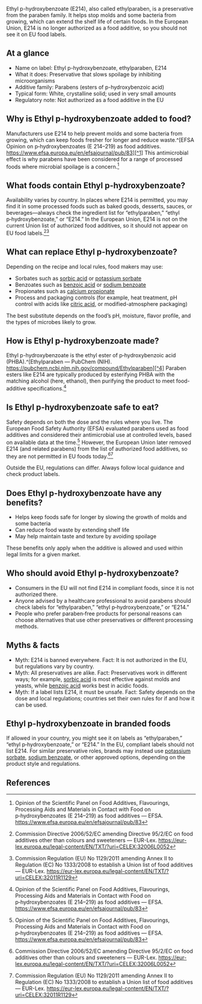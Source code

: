 Ethyl p-hydroxybenzoate (E214), also called ethylparaben, is a preservative from the paraben family. It helps stop molds and some bacteria from growing, which can extend the shelf life of certain foods. In the European Union, E214 is no longer authorized as a food additive, so you should not see it on EU food labels.
<!--more-->

## At a glance
- Name on label: Ethyl p-hydroxybenzoate, ethylparaben, E214
- What it does: Preservative that slows spoilage by inhibiting microorganisms
- Additive family: Parabens (esters of p-hydroxybenzoic acid)
- Typical form: White, crystalline solid; used in very small amounts
- Regulatory note: Not authorized as a food additive in the EU

## Why is Ethyl p-hydroxybenzoate added to food?
Manufacturers use E214 to help prevent molds and some bacteria from growing, which can keep foods fresher for longer and reduce waste.^[EFSA Opinion on p‑hydroxybenzoates (E 214–219) as food additives. https://www.efsa.europa.eu/en/efsajournal/pub/83][^1] This antimicrobial effect is why parabens have been considered for a range of processed foods where microbial spoilage is a concern.[^1]

## What foods contain Ethyl p-hydroxybenzoate?
Availability varies by country. In places where E214 is permitted, you may find it in some processed foods such as baked goods, desserts, sauces, or beverages—always check the ingredient list for “ethylparaben,” “ethyl p‑hydroxybenzoate,” or “E214.” In the European Union, E214 is not on the current Union list of authorized food additives, so it should not appear on EU food labels.[^2][^3]

## What can replace Ethyl p-hydroxybenzoate?
Depending on the recipe and local rules, food makers may use:
- Sorbates such as [sorbic acid](/e200-sorbic-acid) or [potassium sorbate](/e202-potassium-sorbate)
- Benzoates such as [benzoic acid](/e210-benzoic-acid) or [sodium benzoate](/e211-sodium-benzoate)
- Propionates such as [calcium propionate](/e282-calcium-propionate)
- Process and packaging controls (for example, heat treatment, pH control with acids like [citric acid](/e330-citric-acid), or modified-atmosphere packaging)

The best substitute depends on the food’s pH, moisture, flavor profile, and the types of microbes likely to grow.

## How is Ethyl p-hydroxybenzoate made?
Ethyl p-hydroxybenzoate is the ethyl ester of p‑hydroxybenzoic acid (PHBA).^[Ethylparaben — PubChem (NIH). https://pubchem.ncbi.nlm.nih.gov/compound/Ethylparaben][^4] Paraben esters like E214 are typically produced by esterifying PHBA with the matching alcohol (here, ethanol), then purifying the product to meet food-additive specifications.[^1]

## Is Ethyl p-hydroxybenzoate safe to eat?
Safety depends on both the dose and the rules where you live. The European Food Safety Authority (EFSA) evaluated parabens used as food additives and considered their antimicrobial use at controlled levels, based on available data at the time.[^1] However, the European Union later removed E214 (and related parabens) from the list of authorized food additives, so they are not permitted in EU foods today.[^2][^3]

Outside the EU, regulations can differ. Always follow local guidance and check product labels.

## Does Ethyl p-hydroxybenzoate have any benefits?
- Helps keep foods safe for longer by slowing the growth of molds and some bacteria
- Can reduce food waste by extending shelf life
- May help maintain taste and texture by avoiding spoilage

These benefits only apply when the additive is allowed and used within legal limits for a given market.

## Who should avoid Ethyl p-hydroxybenzoate?
- Consumers in the EU will not find E214 in compliant foods, since it is not authorized there.
- Anyone advised by a healthcare professional to avoid parabens should check labels for “ethylparaben,” “ethyl p‑hydroxybenzoate,” or “E214.”
- People who prefer paraben‑free products for personal reasons can choose alternatives that use other preservatives or different processing methods.

## Myths & facts
- Myth: E214 is banned everywhere.
  Fact: It is not authorized in the EU, but regulations vary by country.
- Myth: All preservatives are alike.
  Fact: Preservatives work in different ways; for example, [sorbic acid](/e200-sorbic-acid) is most effective against molds and yeasts, while [benzoic acid](/e210-benzoic-acid) works best in acidic foods.
- Myth: If a label lists E214, it must be unsafe.
  Fact: Safety depends on the dose and local regulations; countries set their own rules for if and how it can be used.

## Ethyl p-hydroxybenzoate in branded foods
If allowed in your country, you might see it on labels as “ethylparaben,” “ethyl p‑hydroxybenzoate,” or “E214.” In the EU, compliant labels should not list E214. For similar preservative roles, brands may instead use [potassium sorbate](/e202-potassium-sorbate), [sodium benzoate](/e211-sodium-benzoate), or other approved options, depending on the product style and regulations.

## References
[^1]: Opinion of the Scientific Panel on Food Additives, Flavourings, Processing Aids and Materials in Contact with Food on p‑hydroxybenzoates (E 214–219) as food additives — EFSA. https://www.efsa.europa.eu/en/efsajournal/pub/83
[^2]: Commission Directive 2006/52/EC amending Directive 95/2/EC on food additives other than colours and sweeteners — EUR-Lex. https://eur-lex.europa.eu/legal-content/EN/TXT/?uri=CELEX:32006L0052
[^3]: Commission Regulation (EU) No 1129/2011 amending Annex II to Regulation (EC) No 1333/2008 to establish a Union list of food additives — EUR-Lex. https://eur-lex.europa.eu/legal-content/EN/TXT/?uri=CELEX:32011R1129
[^4]: Ethylparaben — PubChem (NIH). https://pubchem.ncbi.nlm.nih.gov/compound/Ethylparaben
